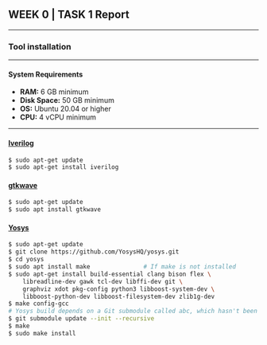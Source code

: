 ## WEEK 0 | TASK 1 Report

---

### Tool installation
---


#### System Requirements

- **RAM:** 6 GB minimum  
- **Disk Space:** 50 GB minimum  
- **OS:** Ubuntu 20.04 or higher  
- **CPU:** 4 vCPU minimum  

---
#### <ins>**Iverilog**</ins>
```bash
$ sudo apt-get update
$ sudo apt-get install iverilog
```
#### <ins>**gtkwave**</ins>
```bash
$ sudo apt-get update
$ sudo apt install gtkwave
```
#### <ins>**Yosys**</ins>
```bash
$ sudo apt-get update
$ git clone https://github.com/YosysHQ/yosys.git
$ cd yosys
$ sudo apt install make               # If make is not installed
$ sudo apt-get install build-essential clang bison flex \
    libreadline-dev gawk tcl-dev libffi-dev git \
    graphviz xdot pkg-config python3 libboost-system-dev \
    libboost-python-dev libboost-filesystem-dev zlib1g-dev
$ make config-gcc
# Yosys build depends on a Git submodule called abc, which hasn't been initialized yet. You need to run the following command before running make
$ git submodule update --init --recursive
$ make 
$ sudo make install
```
